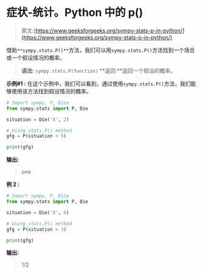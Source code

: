 # 症状-统计。Python 中的 p()

> 原文:[https://www.geeksforgeeks.org/sympy-stats-p-in-python/](https://www.geeksforgeeks.org/sympy-stats-p-in-python/)

借助`**sympy.stats.P()**`方法，我们可以用`sympy.stats.P()`方法找到一个场合或一个假设情况的概率。

> **语法:** `sympy.stats.P(function)`
> **返回:**返回一个假设的概率。

**示例#1 :**
在这个示例中，我们可以看到，通过使用`sympy.stats.P()`方法，我们能够使用该方法找到假设情况的概率。

```py
# Import sympy, P, Dice
from sympy.stats import P, Die

situation = Die('X', 2)

# Using stats.P() method
gfg = P(situation < 5)

print(gfg)
```

**输出:**

> one

**例 2 :**

```py
# Import sympy, P, Dice
from sympy.stats import P, Die

situation = Die('X', 6)

# Using stats.P() method
gfg = P(situation > 3)

print(gfg)
```

**输出:**

> 1/2